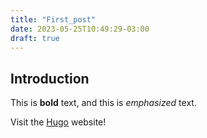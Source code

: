 ```yaml
---
title: "First_post"
date: 2023-05-25T10:49:29-03:00
draft: true
---
```


## Introduction

This is **bold** text, and this is *emphasized* text.

Visit the [Hugo](https://gohugo.io) website!
